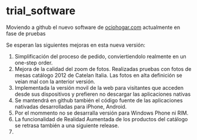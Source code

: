 trial_software
==============

Moviendo a github el nuevo software de <a href="http://www.ociohogar.com">ociohogar.com</a> actualmente en fase de pruebas

Se esperan las siguientes mejoras en esta nueva versión:

1. Simplificación del proceso de pedido, conviertiendolo realmente en un one-step order.
2. Mejora de la calidad del zoom de fotos. Realizadas pruebas con fotos de mesas catálogo 2012 de Catelan Italia. Las fotos en alta definición se veian mal con la anterior versión.
3. Implementada la versión movil de la web para visitantes que acceden desde sus dispositivos y prefieren no descargar las aplicaciones nativas
4. Se mantendrá en github también el código fuente de las aplicaciones nativadas desarrolladas para iPhone, Android.
5. Por el mommento no se desarralla versión para Windows Phone ni RIM.
6. La funcionalidad de Realidad Aumentada de los productos del catálogo se retrasa también a una siguiente release.
7. 
